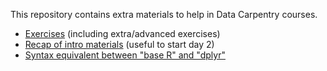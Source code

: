 This repository contains extra materials to help in Data Carpentry courses.

* [Exercises](slides_with_exercises/exercises.html) (including extra/advanced exercises)
* [Recap of intro materials](recap_intro_r/recap_intro_r.html) (useful to start day 2)
* [Syntax equivalent between "base R" and "dplyr"](base-r_tidyverse_equivalents/base-r_tidyverse_equivalents.html)

